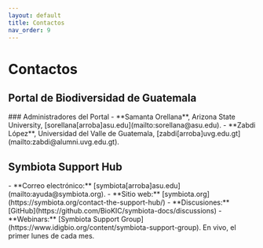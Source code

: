 ```yaml
---
layout: default
title: Contactos 
nav_order: 9
---
```

# Contactos

## Portal de Biodiversidad de Guatemala

<div class="code-example" markdown="1">
### Administradores del Portal
- **Samanta Orellana**, Arizona State University, [sorellana[arroba]asu.edu](mailto:sorellana@asu.edu).
- **Zabdi López**, Universidad del Valle de Guatemala, [zabdi[arroba]uvg.edu.gt](mailto:zabdi@alumni.uvg.edu.gt).
</div>

## Symbiota Support Hub

<div class="code-example" markdown="1">
- **Correo electrónico:** [symbiota[arroba]asu.edu](mailto:ayuda@symbiota.org).
- **Sitio web:** [symbiota.org](https://symbiota.org/contact-the-support-hub/) 
- **Discusiones:** [GitHub](https://github.com/BioKIC/symbiota-docs/discussions)
- **Webinars:** [Symbiota Support Group](https://www.idigbio.org/content/symbiota-support-group). En vivo, el primer lunes de cada mes.
</div>
